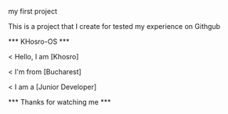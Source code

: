  my first project

This is a project that I create for tested my experience on Githgub

   *** KHosro-OS ***

< Hello, I am [Khosro] 

< I'm from [Bucharest]

< I am a [Junior Developer]

*** Thanks for watching me ***
